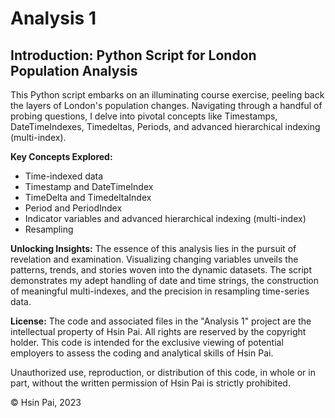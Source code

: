 # Analysis 1

## Introduction: Python Script for London Population Analysis

This Python script embarks on an illuminating course exercise, peeling back the layers of London's population changes. Navigating through a handful of probing questions, I delve into pivotal concepts like Timestamps, DateTimeIndexes, Timedeltas, Periods, and advanced hierarchical indexing (multi-index).

**Key Concepts Explored:**
- Time-indexed data
- Timestamp and DateTimeIndex
- TimeDelta and TimedeltaIndex
- Period and PeriodIndex
- Indicator variables and advanced hierarchical indexing (multi-index)
- Resampling

**Unlocking Insights:**
The essence of this analysis lies in the pursuit of revelation and examination. Visualizing changing variables unveils the patterns, trends, and stories woven into the dynamic datasets. The script demonstrates my adept handling of date and time strings, the construction of meaningful multi-indexes, and the precision in resampling time-series data.

**License:**
The code and associated files in the "Analysis 1" project are the intellectual property of Hsin Pai. All rights are reserved by the copyright holder. This code is intended for the exclusive viewing of potential employers to assess the coding and analytical skills of Hsin Pai.

Unauthorized use, reproduction, or distribution of this code, in whole or in part, without the written permission of Hsin Pai is strictly prohibited.

© Hsin Pai, 2023
